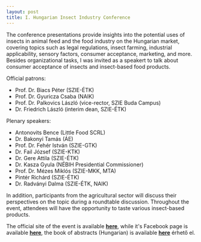 ```yaml
---
layout: post
title: I. Hungarian Insect Industry Conference
---
```


The conference presentations provide insights into the potential uses of insects in animal feed and the food industry 
on the Hungarian market, covering topics such as legal regulations, insect farming, industrial applicability, 
sensory factors, consumer acceptance, marketing, and more. Besides organizational tasks, I was invited as a speakert to 
talk about consumer acceptance of insects and insect-based food products.

Official patrons:
+ Prof. Dr. Biacs Péter (SZIE-ÉTK)
+ Prof. Dr. Gyuricza Csaba (NAIK)
+ Prof. Dr. Palkovics László (vice-rector, SZIE Buda Campus)
+ Dr. Friedrich László (interim dean, SZIE-ÉTK)

Plenary speakers:
+ Antonovits Bence (Little Food SCRL)
+ Dr. Bakonyi Tamás (ÁE)
+ Prof. Dr. Fehér István (SZIE-GTK)
+ Dr. Fail József (SZIE-KTK)
+ Dr. Gere Attila (SZIE-ÉTK)
+ Dr. Kasza Gyula (NÉBIH Presidential Commissioner)
+ Prof. Dr. Mézes Miklós (SZIE-MKK, MTA)
+ Pintér Richárd (SZIE-ÉTK)
+ Dr. Radványi Dalma (SZIE-ÉTK, NAIK)

In addition, participants from the agricultural sector will discuss their perspectives on the topic during a 
roundtable discussion. Throughout the event, attendees will have the opportunity to taste various insect-based products.

The official site of the event is available **[here](https://etk.szie.hu/esemeny/20180223/magyar-rovaripari-konferencia)**, 
while it's Facebook page is available **[here](https://www.facebook.com/events/szent-istv%C3%A1n-egyetem-budai-campus/i-magyar-rovaripari-konferencia/159629201427022/)**, 
the book of abstracts (Hungarian) is available **[here](https://drive.google.com/file/d/1M17zUPIibXW66xE2UKx7oGSd9XVIqFLl/view?usp=sharing)** érhető el. 